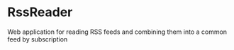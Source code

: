 # RssReader
Web application for reading RSS feeds and combining them into a common feed by subscription



